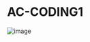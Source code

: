 # AC-CODING1

![image](https://user-images.githubusercontent.com/78906921/113325488-e4987300-92ee-11eb-980f-ad2a9299a610.png)
